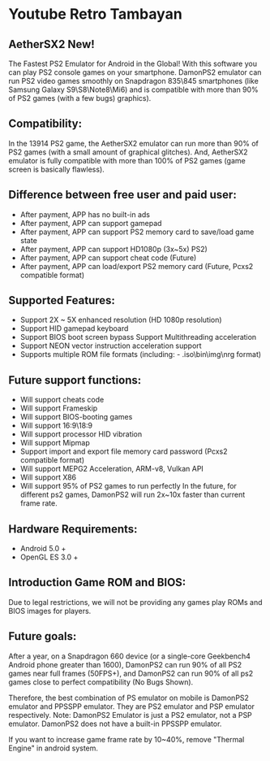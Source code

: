 # Youtube Retro Tambayan

## AetherSX2 New!
The Fastest PS2 Emulator for Android in the Global! With this software you can play PS2 console games on your smartphone. DamonPS2 emulator can run PS2 video games smoothly on Snapdragon 835\845 smartphones (like Samsung Galaxy S9\S8\Note8\Mi6) and is compatible with more than 90% of PS2 games (with a few bugs) graphics).

## Compatibility:
In the 13914 PS2 game, the AetherSX2 emulator can run more than 90% of PS2 games (with a small amount of graphical glitches). And, AetherSX2 emulator is fully compatible with more than 100% of PS2 games (game screen is basically flawless).

## Difference between free user and paid user:
- After payment, APP has no built-in ads
- After payment, APP can support gamepad
- After payment, APP can support PS2 memory card to save/load game state
- After payment, APP can support HD1080p (3x~5x) PS2)
- After payment, APP can support cheat code (Future)
- After payment, APP can load/export PS2 memory card (Future, Pcxs2 compatible format)

## Supported Features:
- Support 2X ~ 5X enhanced resolution (HD 1080p resolution)
- Support HID gamepad keyboard
- Support BIOS boot screen bypass
Support Multithreading acceleration
- Support NEON vector instruction acceleration support
- Supports multiple ROM file formats (including: - .iso\bin\img\nrg format)

## Future support functions:
- Will support cheats code
- Will support Frameskip
- Will support BIOS-booting games
- Will support 16:9\18:9
- Will support processor HID vibration
- Will support Mipmap
- Support import and export file memory card password (Pcxs2 compatible format)
- Will support MEPG2 Acceleration, ARM-v8, Vulkan API
- Will support X86
- Will support 95% of PS2 games to run perfectly
In the future, for different ps2 games, DamonPS2 will run 2x~10x faster than current frame rate.

## Hardware Requirements:
- Android 5.0 +
- OpenGL ES 3.0 +

## Introduction Game ROM and BIOS:
Due to legal restrictions, we will not be providing any games play ROMs and BIOS images for players.

## Future goals:
After a year, on a Snapdragon 660 device (or a single-core Geekbench4 Android phone greater than 1600), DamonPS2 can run 90% of all PS2 games near full frames (50FPS+), and DamonPS2 can run 90% of all ps2 games close to perfect compatibility (No Bugs Shown).

Therefore, the best combination of PS emulator on mobile is DamonPS2 emulator and PPSSPP emulator. They are PS2 emulator and PSP emulator respectively. Note: DamonPS2 Emulator is just a PS2 emulator, not a PSP emulator. DamonPS2 does not have a built-in PPSSPP emulator.

If you want to increase game frame rate by 10~40%, remove "Thermal Engine" in android system.
